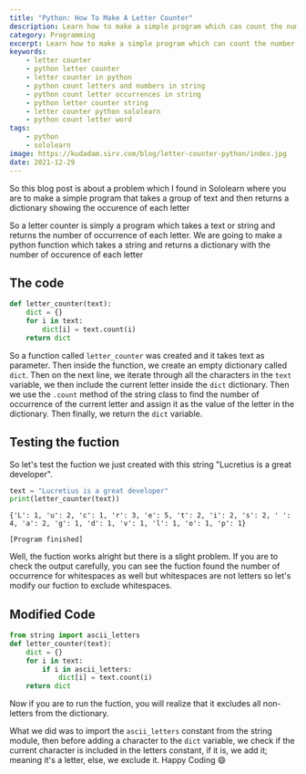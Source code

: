 ```yaml
---
title: "Python: How To Make A Letter Counter"
description: Learn how to make a simple program which can count the number of occurrence of each letter in a string
category: Programming
excerpt: Learn how to make a simple program which can count the number of occurrence of each letter in a string
keywords:
    - letter counter
    - python letter counter
    - letter counter in python
    - python count letters and numbers in string
    - python count letter occurrences in string
    - python letter counter string
    - letter counter python sololearn
    - python count letter word
tags:
    - python
    - sololearn
image: https://kudadam.sirv.com/blog/letter-counter-python/index.jpg
date: 2021-12-29
---
```


<p class="intro">
So this blog post is about a problem which I found in Sololearn where you are to make a simple program that takes a group of text and then returns a dictionary showing the occurence of each letter
</p>
So a letter counter is simply a program which takes a text or string and returns the number of occurrence of each letter. We are going to make a python function which takes a string and returns a dictionary with the number of occurence of each letter

## The code

```python
def letter_counter(text):
    dict = {}
    for i in text:
        dict[i] = text.count(i)
    return dict
```

So a function called `letter_counter` was created and it takes text as parameter. Then inside the function, we create an empty dictionary called `dict`. Then on the next line, we iterate through all the characters in the `text` variable, we then include the current letter inside the `dict` dictionary. Then we use the `.count` method of the string class to find the number of occurrence of the current letter and assign it as the value of the letter in the dictionary. Then finally, we return the `dict` variable.

## Testing the fuction

So let's test the fuction we just created with this string "Lucretius is a great developer".

```python
text = "Lucretius is a great developer"
print(letter_counter(text))
```


```output
{'L': 1, 'u': 2, 'c': 1, 'r': 3, 'e': 5, 't': 2, 'i': 2, 's': 2, ' ': 4, 'a': 2, 'g': 1, 'd': 1, 'v': 1, 'l': 1, 'o': 1, 'p': 1}

[Program finished]
```

Well, the fuction works alright but there is a slight problem.
If you are to check the output carefully, you can see the fuction found the number of occurrence for whitespaces as well but whitespaces are not letters so let's modify our fuction to exclude whitespaces.

## Modified Code

```python
from string import ascii_letters
def letter_counter(text):
    dict = {}
    for i in text:
        if i in ascii_letters:
            dict[i] = text.count(i)
    return dict
```

Now if you are to run the fuction, you will realize that it excludes all non-letters from the dictionary.

What we did was to import the `ascii_letters` constant from the string module, then before adding a character to the `dict` variable, we check if the current character is included in the letters constant, if it is, we add it; meaning it's a letter, else, we exclude it.
Happy Coding :smile:
